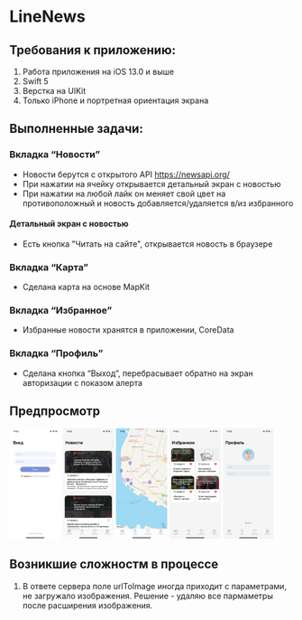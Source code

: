 # LineNews

## Требования к приложению:
1) Работа приложения на iOS 13.0 и выше
2) Swift 5
3) Верстка на UlKit
4) Только iPhone и портретная ориентация экрана

## Выполненные задачи:
### Вкладка “Новости”
- Новости берутся с открытого API https://newsapi.org/
- При нажатии на ячейку открывается детальный экран с новостью
- При нажатии на любой лайк он меняет свой цвет на противоположный и новость добавляется/удаляется в/из избранного
#### Детальный экран с новостью
- Есть кнопка "Читать на сайте", открывается новость в браузере
### Вкладка “Карта”
- Сделана карта на основе MapKit
### Вкладка “Избранное”
- Избранные новости хранятся в приложении, CoreData
### Вкладка “Профиль”
- Сделана кнопка “Выход”, перебрасывает обратно на экран авторизации с показом алерта

## Предпросмотр
<p align="left">
<img src="https://github.com/Vonckad/LineNews/blob/main/5.PNG" width="18%"> 
<img src="https://github.com/Vonckad/LineNews/blob/main/4.PNG" width="18%"> 
<img src="https://github.com/Vonckad/LineNews/blob/main/3.PNG" width="18%">
<img src="https://github.com/Vonckad/LineNews/blob/main/2.PNG" width="18%">
<img src="https://github.com/Vonckad/LineNews/blob/main/1.PNG" width="18%">
</p>

## Возникшие сложностм в процессе
1) В ответе сервера поле urlToImage иногда приходит с параметрами, не загружало изображения. Решение - удаляю все пармаметры после расширения изображения.
